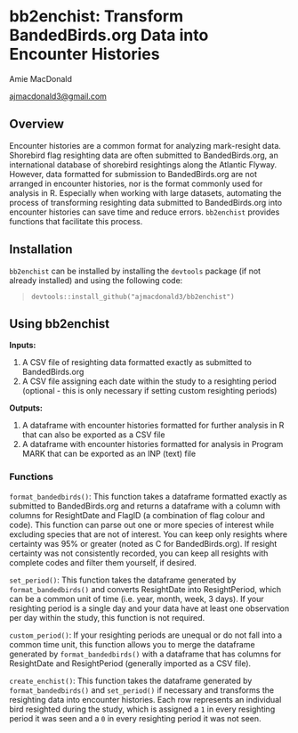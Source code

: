 # bb2enchist: Transform BandedBirds.org Data into Encounter Histories

Amie MacDonald

ajmacdonald3@gmail.com

## Overview

Encounter histories are a common format for analyzing mark-resight data. Shorebird flag resighting data are
often submitted to BandedBirds.org, an international database of shorebird resightings along the Atlantic
Flyway. However, data formatted for submission to BandedBirds.org are not arranged in encounter histories, nor
is the format commonly used for analysis in R. Especially when working with large datasets, automating the
process of transforming resighting data submitted to BandedBirds.org into encounter histories can save time
and reduce errors. `bb2enchist` provides functions that facilitate this process.

## Installation

`bb2enchist` can be installed by installing the `devtools` package (if not already installed) and using the following code:

> `devtools::install_github("ajmacdonald3/bb2enchist")`

## Using bb2enchist

**Inputs:**
1. A CSV file of resighting data formatted exactly as submitted to BandedBirds.org
2. A CSV file assigning each date within the study to a resighting period (optional - this is only necessary
if setting custom resighting periods)

**Outputs:**
1. A dataframe with encounter histories formatted for further analysis in R that can also be exported as a CSV
file
2. A dataframe with encounter histories formatted for analysis in Program MARK that can be exported as an INP
(text) file

### Functions

`format_bandedbirds()`: This function takes a dataframe formatted exactly as submitted to BandedBirds.org and returns a dataframe with a column with columns for ResightDate and FlagID (a combination of flag colour and code). This function can parse out one or more species of interest while excluding species that are not of interest. You can keep only resights where certainty was 95% or greater (noted as C for BandedBirds.org). If resight certainty was not consistently recorded, you can keep all resights with complete codes and filter them yourself, if desired.

`set_period()`: This function takes the dataframe generated by `format_bandedbirds()` and converts ResightDate into ResightPeriod, which can be a common unit of time (i.e. year, month, week, 3 days). If your resighting period is a single day and your data have at least one observation per day within the study, this function is not required.

`custom_period()`: If your resighting periods are unequal or do not fall into a common time unit, this function allows you to merge the dataframe generated by `format_bandedbirds()` with a dataframe that has columns for ResightDate and ResightPeriod (generally imported as a CSV file).

`create_enchist()`: This function takes the dataframe generated by `format_bandedbirds()` and `set_period()` if necessary and transforms the resighting data into encounter histories. Each row represents an individual bird resighted during the study, which is assigned a `1` in every resighting period it was seen and a `0` in every resighting period it was not seen.



